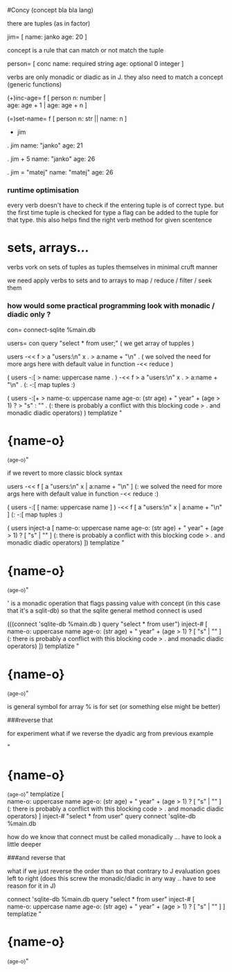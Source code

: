 #Concy (concept bla bla lang)

there are tuples (as in factor)

jim= [ name: janko age: 20 ]


concept is a rule that can match or not match the tuple

person= [ conc name: required string age: optional 0 integer ]


verbs are only monadic or diadic as in J. they also need to match a concept (generic functions)

(+)inc-age= f [  person n: number |  
	age: age + 1
  |
	age: age + n
]

(=)set-name= f [ person n: str ||
	name: n
]


+ jim

. jim
name: "janko" age: 21

. jim + 5
name: "janko" age: 26

. jim = "matej"
name: "matej" age: 26


### runtime optimisation

every verb doesn't have to check if the entering tuple is of correct type. but the first time tuple is checked for type a flag can be 
added to the tuple for that type. this also helps find the right verb method for given scentence

# sets, arrays...

verbs vork on sets of tuples as tuples themselves in minimal cruft manner

we need apply verbs to sets and to arrays to map / reduce / filter / seek them


### how would some practical programming look with monadic / diadic only ?

con= connect-sqlite %main.db

users= con query "select * from user;"  ( we get array of tupples )

users -<< f > a "users:\n" x . > a:name + "\n" . ( we solved the need for more args here with default value in function  -<< reduce )

( users -:[ > name: uppercase name . ) -<< f > a "users:\n" x . > a:name + "\n" .   (: -:[ map tuples :)


( users -:[+ > 
  name-o: uppercase name
  age-o: (str age) + " year" + (age > 1) ? > "s" : "" .  (: there is probably a conflict with this blocking code > . and monadic diadic operators)
) templatize "<h1>{name-o}</h1><small>{age-o}</small>"



if we revert to more classic block syntax


  users -<< f [ a "users:\n" x | a:name + "\n" ]                               (: we solved the need for more args here with default value in function  -<< reduce :)

  ( users -:[ [ name: uppercase name ] ) -<< f [ a "users:\n" x | a:name + "\n" ]                        (: -:[ map tuples :)



  ( users inject-a [
    name-o: uppercase name
    age-o: (str age) + " year" + (age > 1) ? [ "s" | "" ]                      (: there is probably a conflict with this blocking code > . and monadic diadic operators)
  ]) templatize "<h1>{name-o}</h1><small>{age-o}</small>"




' is a monadic operation that flags passing value with concept (in this case that it's a sqlit-db) so that the sqlite general method connect is used

  (((connect 'sqlite-db %main.db ) query "select * from user") inject-# [      
    name-o: uppercase name
    age-o: (str age) + " year" + (age > 1) ? [ "s" | "" ]                      (: there is probably a conflict with this blocking code > . and monadic diadic operators)
  ]) templatize "<h1>{name-o}</h1><small>{age-o}</small>"


is general symbol for array  % is for set (or something else might be better)


###reverse that

for experiment what if we reverse the dyadic arg from previous example


  "<h1>{name-o}</h1><small>{age-o}</small>" templatize [      
    name-o: uppercase name
    age-o: (str age) + " year" + (age > 1) ? [ "s" | "" ]                      (: there is probably a conflict with this blocking code > . and monadic diadic operators)
  ] inject-# "select * from user" query connect 'sqlite-db %main.db

how do we know that connect must be called monadically ... have to look a little deeper



###and reverse that

what if we just reverse the order than so that contrary to J evaluation goes left to right (does this screw the monadic/diadic in any way .. have to see reason for it in J)

  connect 'sqlite-db %main.db query "select * from user" inject-# [      
    name-o: uppercase name
    age-o: (str age) + " year" + (age > 1) ? [ "s" | "" ]
  ] templatize "<h1>{name-o}</h1><small>{age-o}</small>"



